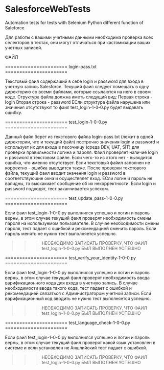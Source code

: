 # SalesforceWebTests
 Automation tests for tests with Selenium Python different function of Saleforce

Для работы с вашими учетными данными необходима проверка всех селекторов в тестах, они могут отличаться при кастомизации ваших учетных записей.

 ФАЙЛ

====================== login-pass.txt ======================

Текстовый фаил содержаший в себе login и password для входа в учетную запись Salesforce.
Текуший фаил следует помещать в одну директорию со всеми файлами, которые ссылаются на него в своем коде.
Структура файла должна иметь следущий вид:
Первая строка - login
Вторая строка - password
ЕСли структура файла нарушена или значения отсутствуют то фаил test_login-1-0-0.py будет выдавать ошибку.



====================== test_login-1-0-0.py ======================

Данный файл берет из текстового файла login-pass.txt (лежит в одной директории, что и текущий файл) построчно значения login и password и использует их для входа в песочницу (среда DEV, UAT, SIT) для проверки правильности логина и пароля. Фаил проверяет наличие login и password в текстовом файле. Если чего-то из этого нет - выводится ошибка, что именно отсутствует. Если текстовый файил заполнен не корректно - ошибка выводится также. После проверки текстового файла, текущий фаил вводит значения login и password в соответствующие окна и осуществялет вход. ЕСли логин и пароль не валидны, то выскакиает сообщение об их некорректности. Если login и password подходят, тест заканчивается успехом.



====================== test_update_pass-1-0-0.py ======================

Если фаил test_login-1-0-0.py выполнился успешно и логин и пароль верны, в этом случае текущий фаил проверят необходимость смены пароля на используемом пользователе. В случае необходимости смены пароля, тест падает с ошибкой и рекомендацией сменить пароль. Если пароль менять не нужно тест выполняется успешно.

>>> НЕОБХОДИМО ЗАПИСАТЬ ПРОВЕРКУ, ЧТО ФАИЛ test_login-1-0-0.py БЫЛ ВЫПОЛНЕН УСПЕШНО



====================== test_verify_your_identity-1-0-0.py ======================

Если фаил test_login-1-0-0.py выполнился успешно и логин и пароль верны, в этом случае текущий фаил проверят необходимость ввода варификационного кода для входа в учетную запись. В случае необходимости ввода такого кода, тест падает с ошибкой и рекомендацией связаться с Администратором учетной записи. Если варификационный код вводить не нужно тест выполняется успешно.

>>> НЕОБХОДИМО ЗАПИСАТЬ ПРОВЕРКУ, ЧТО ФАИЛ test_login-1-0-0.py БЫЛ ВЫПОЛНЕН УСПЕШНО



====================== test_language_check-1-0-0.py ======================

Если фаил test_login-1-0-0.py выполнился успешно и логин и пароль верны, в этом случае текущий фаил проверят какой язык установлен в системе и если установлен не Аншлийский тест падает с ошибкой.

>>> НЕОБХОДИМО ЗАПИСАТЬ ПРОВЕРКУ, ЧТО ФАИЛ test_login-1-0-0.py БЫЛ ВЫПОЛНЕН УСПЕШНО